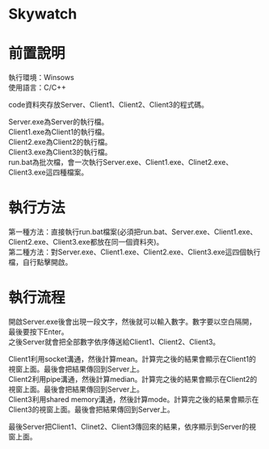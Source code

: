 # Skywatch

# 前置說明
執行環境：Winsows  
使用語言：C/C++  

code資料夾存放Server、Client1、Client2、Client3的程式碼。  

Server.exe為Server的執行檔。  
Client1.exe為Client1的執行檔。  
Client2.exe為Client2的執行檔。  
Client3.exe為Client3的執行檔。  
run.bat為批次檔，會一次執行Server.exe、Client1.exe、Clinet2.exe、Client3.exe這四種檔案。  

# 執行方法
第一種方法：直接執行run.bat檔案(必須把run.bat、Server.exe、Client1.exe、Client2.exe、Client3.exe都放在同一個資料夾)。  
第二種方法：對Server.exe、Client1.exe、Client2.exe、Client3.exe這四個執行檔，自行點擊開啟。  

# 執行流程
開啟Server.exe後會出現一段文字，然後就可以輸入數字。數字要以空白隔開，最後要按下Enter。  
之後Server就會把全部數字依序傳送給Client1、Client2、Client3。  

Client1利用socket溝通，然後計算mean。計算完之後的結果會顯示在Client1的視窗上面。最後會把結果傳回到Server上。  
Client2利用pipe溝通，然後計算median。計算完之後的結果會顯示在Client2的視窗上面。最後會把結果傳回到Server上。  
Client3利用shared memory溝通，然後計算mode。計算完之後的結果會顯示在Client3的視窗上面。最後會把結果傳回到Server上。  

最後Server把Client1、Clinet2、Client3傳回來的結果，依序顯示到Server的視窗上面。  
